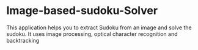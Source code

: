 # Image-based-sudoku-Solver
This application helps you to extract Sudoku from an image and solve the sudoku. It  uses image processing, optical character recognition and backtracking
